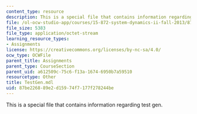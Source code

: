 ```yaml
---
content_type: resource
description: This is a special file that contains information regarding test gen.
file: /ol-ocw-studio-app/courses/15-872-system-dynamics-ii-fall-2013/87be226889e2d15974f7177f278244be_TestGen.mdl
file_size: 5383
file_type: application/octet-stream
learning_resource_types:
- Assignments
license: https://creativecommons.org/licenses/by-nc-sa/4.0/
ocw_type: OCWFile
parent_title: Assignments
parent_type: CourseSection
parent_uid: a612509c-75c6-f13a-1674-6950b7a59510
resourcetype: Other
title: TestGen.mdl
uid: 87be2268-89e2-d159-74f7-177f278244be
---
```

This is a special file that contains information regarding test gen.